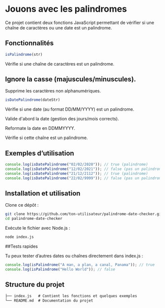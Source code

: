 # Jouons avec les palindromes

Ce projet contient deux fonctions JavaScript permettant de vérifier si une chaîne de caractères ou une date est un palindrome.

## Fonctionnalités
```js
isPalindrome(str)
```
Vérifie si une chaîne de caractères est un palindrome.

## Ignore la casse (majuscules/minuscules).

Supprime les caractères non alphanumériques.
```js
isDatePalindrome(dateStr)
```
Vérifie si une date (au format DD/MM/YYYY) est un palindrome.

Valide d'abord la date (gestion des jours/mois corrects).

Reformate la date en DDMMYYYY.

Vérifie si cette chaîne est un palindrome.

## Exemples d’utilisation
```js
console.log(isDatePalindrome("02/02/2020")); // true (palindrome)
console.log(isDatePalindrome("12/02/2021")); // false (pas un palindrome)
console.log(isDatePalindrome("21/12/2112")); // true (palindrome)
console.log(isDatePalindrome("22/02/9999")); // false (pas un palindrome valide)
```

## Installation et utilisation

Clone ce dépôt :
```bash
git clone https://github.com/ton-utilisateur/palindrome-date-checker.git
cd palindrome-date-checker
```

Exécute le fichier avec Node.js :
```bash
node index.js
```
##Tests rapides

Tu peux tester d’autres dates ou chaînes directement dans index.js :
```js
console.log(isPalindrome("A man, a plan, a canal, Panama")); // true
console.log(isPalindrome("Hello World")); // false
```
## Structure du projet
```swift
├── index.js   # Contient les fonctions et quelques exemples
└── README.md  # Documentation du projet
```